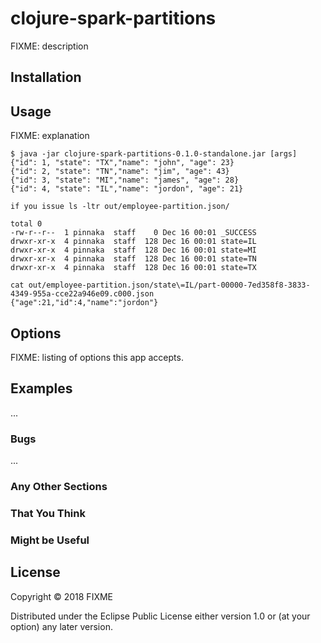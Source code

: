 # clojure-spark-partitions

FIXME: description

## Installation

## Usage

FIXME: explanation

    $ java -jar clojure-spark-partitions-0.1.0-standalone.jar [args]
    {"id": 1, "state": "TX","name": "john", "age": 23}
    {"id": 2, "state": "TN","name": "jim", "age": 43}
    {"id": 3, "state": "MI","name": "james", "age": 28}
    {"id": 4, "state": "IL","name": "jordon", "age": 21}
    
    if you issue ls -ltr out/employee-partition.json/
    
    total 0
    -rw-r--r--  1 pinnaka  staff    0 Dec 16 00:01 _SUCCESS
    drwxr-xr-x  4 pinnaka  staff  128 Dec 16 00:01 state=IL
    drwxr-xr-x  4 pinnaka  staff  128 Dec 16 00:01 state=MI
    drwxr-xr-x  4 pinnaka  staff  128 Dec 16 00:01 state=TN
    drwxr-xr-x  4 pinnaka  staff  128 Dec 16 00:01 state=TX
    
    cat out/employee-partition.json/state\=IL/part-00000-7ed358f8-3833-4349-955a-cce22a946e09.c000.json
    {"age":21,"id":4,"name":"jordon"}
    
## Options

FIXME: listing of options this app accepts.

## Examples

...

### Bugs

...

### Any Other Sections
### That You Think
### Might be Useful

## License

Copyright © 2018 FIXME

Distributed under the Eclipse Public License either version 1.0 or (at
your option) any later version.
